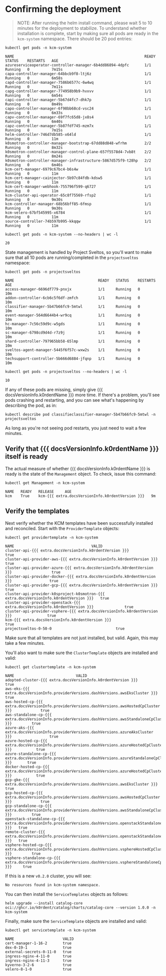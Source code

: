 # Confirming the deployment

> NOTE:
> After running the helm install command, please wait 5 to 10 minutes for the deployment to stabilize.
To understand whether installation is complete, start by making sure all pods are ready in the `kcm-system` namespace. There should be 20 pod entries:

```shell
kubectl get pods -n kcm-system
```

```console
NAME                                                           READY   STATUS    RESTARTS   AGE
azureserviceoperator-controller-manager-6b4dd86894-4dpfc       1/1     Running   0          7m15s
capa-controller-manager-64bbcb9f8-ltj6z                        1/1     Running   0          6m58s
capd-controller-manager-7586b6577c-6w4wq                       1/1     Running   0          7m11s
capg-controller-manager-774958b9b9-hvxvv                       1/1     Running   0          6m54s
capi-controller-manager-5b67d4fc7-dhk7p                        1/1     Running   0          8m49s
capo-controller-manager-6f98bb68cd-vsc24                       1/1     Running   0          6m33s
capv-controller-manager-69f7fc65d8-jx8s4                       1/1     Running   0          6m40s
capz-controller-manager-5b87fdf745-mzm7x                       1/1     Running   0          7m15s
helm-controller-746d7db585-x64ld                               1/1     Running   0          11m
k0smotron-controller-manager-bootstrap-67dd88d848-wfrhm        2/2     Running   0          8m32s
k0smotron-controller-manager-control-plane-657f5578d4-7vb8t    2/2     Running   0          8m24s
k0smotron-controller-manager-infrastructure-5867d575f9-t28hp   2/2     Running   0          6m46s
kcm-cert-manager-6979c67bc4-b6s4w                              1/1     Running   0          11m
kcm-cert-manager-cainjector-5b97c84fdb-kdsw5                   1/1     Running   0          11m
kcm-cert-manager-webhook-755796f599-q6727                      1/1     Running   0          11m
kcm-cluster-api-operator-65c8f75569-rfsp2                      1/1     Running   0          9m30s
kcm-controller-manager-68b56bff85-6fmsp                        1/1     Running   0          9m30s
kcm-velero-67bf545995-x6784                                    1/1     Running   0          11m
source-controller-74b597b995-kkqqw                             1/1     Running   0          11m
```

```shell
kubectl get pods -n kcm-system --no-headers | wc -l
```

```console
20
```

State management is handled by Project Sveltos, so you'll want to make sure that all 10 pods are running/completed in the `projectsveltos` namespace:

```shell
kubectl get pods -n projectsveltos
```

```console
NAME                                      READY   STATUS    RESTARTS   AGE
access-manager-6696df779-pnxjx            1/1     Running   0          10m
addon-controller-6cb6c5f6df-zmfch         1/1     Running   0          10m
classifier-manager-5b47b66fc9-5mtwl       1/1     Running   0          10m
event-manager-564d6644b4-wr9cq            1/1     Running   0          10m
hc-manager-7c56c59d9c-w5gds               1/1     Running   0          10m
sc-manager-6798cd9d4d-r7z9j               1/1     Running   0          10m
shard-controller-797965bb58-65lmp         1/1     Running   0          10m
sveltos-agent-manager-5445f6f57c-wxw2s    1/1     Running   0          10m
techsupport-controller-5b666d6884-jfqnp   1/1     Running   0          10m
```

```shell
kubectl get pods -n projectsveltos --no-headers | wc -l
```

```console
10
```

If any of these pods are missing, simply give {{{ docsVersionInfo.k0rdentName }}} more time. If there's a problem, you'll see pods crashing and restarting, and you can see what's happening by describing the pod, as in:

```shell
kubectl describe pod classifieclassifier-manager-5b47b66fc9-5mtwl -n projectsveltos
```

As long as you're not seeing pod restarts, you just need to wait a few minutes.

## Verify that {{{ docsVersionInfo.k0rdentName }}} itself is ready

The actual measure of whether {{{ docsVersionInfo.k0rdentName }}} is ready is the state of the `Management` object. To check, issue this command:

```shell
kubectl get Management -n kcm-system
```

```console
NAME   READY   RELEASE     AGE
kcm    True    kcm-{{{ extra.docsVersionInfo.k0rdentVersion }}}   9m
```

## Verify the templates

Next verify whether the KCM templates have been successfully installed and reconciled. Start with the `ProviderTemplate` objects:

```shell
kubectl get providertemplate -n kcm-system
```

```console
NAME                                   VALID
cluster-api-{{{ extra.docsVersionInfo.k0rdentVersion }}}                                 true
cluster-api-provider-aws-{{{ extra.docsVersionInfo.k0rdentVersion }}}                    true
cluster-api-provider-azure-{{{ extra.docsVersionInfo.k0rdentVersion }}}                  true
cluster-api-provider-docker-{{{ extra.docsVersionInfo.k0rdentVersion }}}                 true
cluster-api-provider-gcp-{{{ extra.docsVersionInfo.k0rdentVersion }}}                    true
cluster-api-provider-k0sproject-k0smotron-{{{ extra.docsVersionInfo.k0rdentVersion }}}   true
cluster-api-provider-openstack-{{{ extra.docsVersionInfo.k0rdentVersion }}}              true
cluster-api-provider-vsphere-{{{ extra.docsVersionInfo.k0rdentVersion }}}                true
kcm-{{{ extra.docsVersionInfo.k0rdentVersion }}}                                         true
projectsveltos-0-50-0                             true
```

Make sure that all templates are not just installed, but valid. Again, this may take a few minutes.

You'll also want to make sure the `ClusterTemplate` objects are installed and valid:

```shell
kubectl get clustertemplate -n kcm-system
```

```console
NAME                            VALID
adopted-cluster-{{{ extra.docsVersionInfo.k0rdentVersion }}}           true
aws-eks-{{{ extra.docsVersionInfo.providerVersions.dashVersions.awsEksCluster }}}                   true
aws-hosted-cp-{{{ extra.docsVersionInfo.providerVersions.dashVersions.awsHostedCpCluster }}}             true
aws-standalone-cp-{{{ extra.docsVersionInfo.providerVersions.dashVersions.awsStandaloneCpCluster }}}         true
azure-aks-{{{ extra.docsVersionInfo.providerVersions.dashVersions.azureAksCluster }}}                 true
azure-hosted-cp-{{{ extra.docsVersionInfo.providerVersions.dashVersions.azureHostedCpCluster }}}           true
azure-standalone-cp-{{{ extra.docsVersionInfo.providerVersions.dashVersions.azureStandaloneCpCluster }}}       true
docker-hosted-cp-{{{ extra.docsVersionInfo.providerVersions.dashVersions.azureHostedCpCluster }}}           true
gcp-gke-{{{ extra.docsVersionInfo.providerVersions.dashVersions.awsEksCluster }}}                   true
gcp-hosted-cp-{{{ extra.docsVersionInfo.providerVersions.dashVersions.awsHostedCpCluster }}}             true
gcp-standalone-cp-{{{ extra.docsVersionInfo.providerVersions.dashVersions.awsStandaloneCpCluster }}}         true
openstack-standalone-cp-{{{ extra.docsVersionInfo.providerVersions.dashVersions.openstackStandaloneCpCluster }}}   true
remote-cluster-{{{ extra.docsVersionInfo.providerVersions.dashVersions.openstackStandaloneCpCluster }}}   true
vsphere-hosted-cp-{{{ extra.docsVersionInfo.providerVersions.dashVersions.vsphereHostedCpCluster }}}         true
vsphere-standalone-cp-{{{ extra.docsVersionInfo.providerVersions.dashVersions.vsphereStandaloneCpCluster }}}     true
```

If this is a new `v0.2.0` cluster, you will see:

```shell
No resources found in kcm-system namespace.
```

You can then install the `ServiceTemplates` objects as follows:

```shell
helm upgrade --install catalog-core oci://ghcr.io/k0rdent/catalog/charts/catalog-core --version 1.0.0 -n kcm-system
```

Finally, make sure the `ServiceTemplate` objects are installed and valid:

```shell
kubectl get servicetemplate -n kcm-system
```

```console
NAME                      VALID
cert-manager-1-16-2       true
dex-0-19-1                true
external-secrets-0-11-0   true
ingress-nginx-4-11-0      true
ingress-nginx-4-11-3      true
kyverno-3-2-6             true
velero-8-1-0              true
```